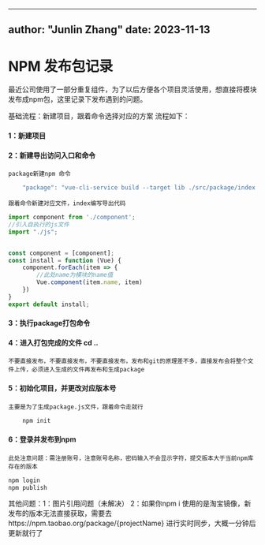 <!--
 * @Author: 张峻霖
 * @Date: 2023-11-23 10:47:47
 * @LastEditTime: 2023-11-23 11:14:48
 * @Description: 
 * @FilePath: \chodocs\docs\program\npm\npm.md
-->
---
author: "Junlin Zhang"
date: 2023-11-13
---

# NPM 发布包记录

最近公司使用了一部分重复组件，为了以后方便各个项目灵活使用，想直接将模块发布成npm包，这里记录下发布遇到的问题。

基础流程：新建项目，跟着命令选择对应的方案
流程如下：

#### 1：新建项目

#### 2：新建导出访问入口和命令
    package新建npm 命令
```js
    "package": "vue-cli-service build --target lib ./src/package/index.js --name drag-window-dz --dest drag-window-dz"
```
    跟着命令新建对应文件，index编写导出代码
```js
import component from './component';
//引入自执行的js文件
import "./js";


const component = [component];
const install = function (Vue) {
    component.forEach(item => {
        //此处name为模块的name值
        Vue.component(item.name, item)
    })
}
export default install;
```
#### 3：执行package打包命令


#### 4：进入打包完成的文件 cd ..
    不要直接发布，不要直接发布，不要直接发布，发布和git的原理差不多，直接发布会将整个文件上传，必须进入生成的文件再发布和生成package
#### 5：初始化项目，并更改对应版本号
    主要是为了生成package.js文件，跟着命令走就行

```js
    npm init
```
#### 6：登录并发布到npm
    此处注意问题：需注册账号，注意账号名称，密码输入不会显示字符，提交版本大于当前npm库存在的版本

```js
npm login
npm publish
```
其他问题：1：图片引用问题（未解决）
          2：如果你npm i 使用的是淘宝镜像，新发布的版本无法直接获取，需要去https://npm.taobao.org/package/{projectName} 进行实时同步，大概一分钟后更新就行了